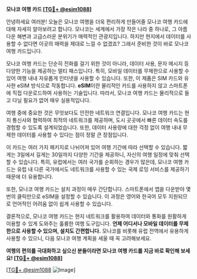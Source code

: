 **모나코 여행 카드 [[TG💪+ @esim1088](https://t.me/s/esim1088)]**

안녕하세요 여러분! 오늘은 모나코 여행을 더욱 편리하게 만들어줄 모나코 여행 카드에 대해 자세히 알아보려고 합니다. 모나코는 세계에서 가장 작은 나라 중 하나로, 그 아름다운 해변과 고급스러운 분위기가 매력적인 관광지입니다. 하지만 현지에서 데이터를 사용할 수 없다면 이곳의 매력을 제대로 느낄 수 없겠죠? 그래서 준비한 것이 바로 모나코 여행 카드입니다.

모나코 여행 카드는 단순히 전화를 걸기 위한 것이 아니라, 데이터 사용, 문자 메시지 등 다양한 기능을 제공하는 멀티 패스입니다. 특히, 모바일 데이터를 무제한으로 사용할 수 있어 여행 내내 자유롭게 인터넷을 사용할 수 있습니다. 또한, 이 제품은 SIM 카드와 유사한 eSIM 방식으로 작동합니다. **eSIM**이란 물리적인 카드를 사용하지 않고 스마트폰에 직접 다운로드하여 사용하는 기술입니다. 따라서, 모나코 여행 카드는 물리적으로 들고 다닐 필요가 없어 매우 실용적입니다.

여행 중에 중요한 것은 무엇보다도 안전한 네트워크 연결입니다. 모나코 여행 카드는 현지 통신사와 협력하여 최적의 네트워크를 제공하며, 도시 곳곳에서 빠른 데이터 속도를 경험할 수 있도록 설계되었습니다. 또한, 데이터 사용량에 대한 걱정 없이 여행 내내 무제한 데이터를 사용할 수 있다는 점이 정말 큰 장점입니다.

이 카드는 여러 가지 패키지로 나뉘어져 있어 여행 기간에 따라 선택할 수 있습니다. 짧게는 3일에서 길게는 30일까지 다양한 기간을 제공하니, 자신의 여행 일정에 맞춰 선택할 수 있습니다. 특히, 유럽에서는 여러 국가를 순회하는 경우가 많은데, 모나코 여행 카드는 유럽 내 다른 국가에서도 네트워크를 사용할 수 있는 국제 로밍 서비스를 제공하기 때문에 더 유용합니다.

또한, 모나코 여행 카드는 설치 과정이 매우 간단합니다. 스마트폰에서 앱을 다운받아 몇 번의 클릭만으로 eSIM을 설정할 수 있습니다. 이 과정은 영어와 한국어 모두 지원되므로 언어적인 어려움 없이 쉽게 사용할 수 있습니다.

결론적으로, 모나코 여행 카드는 현지 네트워크를 활용하여 데이터와 통화를 원활하게 이용할 수 있게 도와주는 훌륭한 여행 도구입니다. **언제 어디서나 모바일 데이터를 무제한으로 사용할 수 있으며, 설치도 간편합니다.** 모나코를 비롯해 유럽 전역에서 유용하게 사용할 수 있으니, 다음 모나코 여행 계획을 세울 때 꼭 고려해보세요.

**여행의 편의를 극대화하고 싶으신 분들이라면 모나코 여행 카드를 지금 바로 확인해 보세요! [[TG💪+ @esim1088](https://t.me/s/esim1088)]**

[[TG💪+ @esim1088](https://t.me/s/esim1088) ![Image](https://i.postimg.cc/Y0z9fWf4/image.png)]